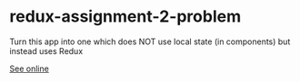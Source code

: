 # redux-assignment-2-problem
Turn this app into one which does NOT use local state (in components) but instead uses Redux

<a href="https://udemy-redux.herokuapp.com/">See online</a>
